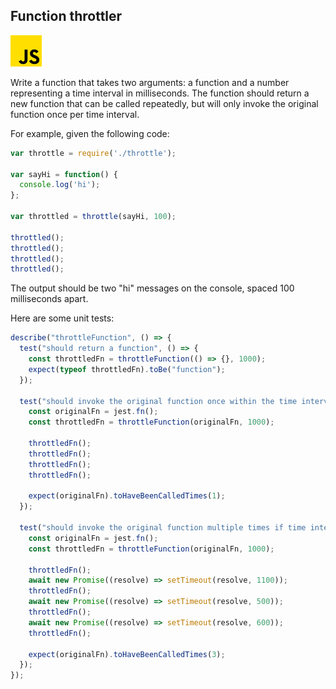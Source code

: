 
## Function throttler
![alt_text](images/js.png "image_tooltip")

Write a function that takes two arguments: a function and a number representing a time interval in milliseconds. The function should return a new function that can be called repeatedly, but will only invoke the original function once per time interval.

For example, given the following code:


```ts
var throttle = require('./throttle');

var sayHi = function() {
  console.log('hi');
};

var throttled = throttle(sayHi, 100);

throttled();
throttled();
throttled();
throttled();
```


The output should be two "hi" messages on the console, spaced 100 milliseconds apart.

Here are some unit tests:


```ts
describe("throttleFunction", () => {
  test("should return a function", () => {
    const throttledFn = throttleFunction(() => {}, 1000);
    expect(typeof throttledFn).toBe("function");
  });

  test("should invoke the original function once within the time interval", () => {
    const originalFn = jest.fn();
    const throttledFn = throttleFunction(originalFn, 1000);

    throttledFn();
    throttledFn();
    throttledFn();
    throttledFn();

    expect(originalFn).toHaveBeenCalledTimes(1);
  });

  test("should invoke the original function multiple times if time interval has elapsed", async () => {
    const originalFn = jest.fn();
    const throttledFn = throttleFunction(originalFn, 1000);

    throttledFn();
    await new Promise((resolve) => setTimeout(resolve, 1100));
    throttledFn();
    await new Promise((resolve) => setTimeout(resolve, 500));
    throttledFn();
    await new Promise((resolve) => setTimeout(resolve, 600));
    throttledFn();

    expect(originalFn).toHaveBeenCalledTimes(3);
  });
});
```